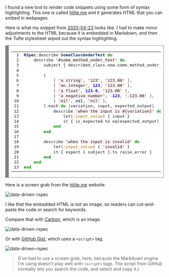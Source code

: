 I found a new tool to render code snippets using some form of syntax
highlighting.  This one is called [hilite.me](https://hilite.me/) and it
generates HTML that you can embed in webpages.

Here is what my snippet from [2020-04-23](#2020-04-23) looks like.  I had to
make minor adjustments to the HTML because it is embedded in Markdown, and then
the Tufte stylesheet wiped out the syntax highlighting.

<!-- HTML generated using hilite.me -->
<div style="background: #ffffff; overflow:auto;width:auto;border:solid gray;border-width:.1em .1em .1em .8em;padding:.2em .6em;"><table><tr><td><pre style="margin: 0; line-height: 125%"> 1
 2
 3
 4
 5
 6
 7
 8
 9
10
11
12
13
14
15
16
17
18
19
20
21
22
23</pre></td><td><pre style="margin: 0; line-height: 125%"><span style="color: #003366; font-weight: bold">RSpec</span><span style="color: #333333">.</span>describe <span style="color: #003366; font-weight: bold">SomeClassUnderTest</span> <span style="color: #008800; font-weight: bold">do</span>
    describe <span style="background-color: #fff0f0">&#39;#some_method_under_test&#39;</span> <span style="color: #008800; font-weight: bold">do</span>
        subject { described_class<span style="color: #333333">.</span>new<span style="color: #333333">.</span>some_method_under_test input_value }
        &nbsp;
        <span style="color: #333333">[</span>
            <span style="color: #333333">[</span> <span style="background-color: #fff0f0">&#39;a string&#39;</span>, <span style="background-color: #fff0f0">&#39;123&#39;</span>, <span style="background-color: #fff0f0">&#39;123.00&#39;</span> <span style="color: #333333">]</span>,
            <span style="color: #333333">[</span> <span style="background-color: #fff0f0">&#39;an integer&#39;</span>, <span style="color: #0000DD; font-weight: bold">123</span>, <span style="background-color: #fff0f0">&#39;123.00&#39;</span> <span style="color: #333333">]</span>,
            <span style="color: #333333">[</span> <span style="background-color: #fff0f0">&#39;a float&#39;</span>, <span style="color: #0000DD; font-weight: bold">123</span><span style="color: #333333">.</span><span style="color: #0000DD; font-weight: bold">0</span>, <span style="background-color: #fff0f0">&#39;123.00&#39;</span> <span style="color: #333333">]</span>,
            <span style="color: #333333">[</span> <span style="background-color: #fff0f0">&#39;a negative number&#39;</span>, <span style="color: #333333">-</span><span style="color: #0000DD; font-weight: bold">123</span>, <span style="background-color: #fff0f0">&#39;-123.00&#39;</span> <span style="color: #333333">]</span>,
            <span style="color: #333333">[</span> <span style="background-color: #fff0f0">&#39;nil&#39;</span>, <span style="color: #003388; font-weight: bold">nil</span>, <span style="background-color: #fff0f0">&#39;nil&#39;</span> <span style="color: #333333">]</span>,
        <span style="color: #333333">].</span>each <span style="color: #008800; font-weight: bold">do</span> <span style="color: #333333">|</span>variation, input, expected_output<span style="color: #333333">|</span>
            describe <span style="background-color: #fff0f0">&#39;when the input is #{variation}&#39;</span> <span style="color: #008800; font-weight: bold">do</span>
                let(<span style="color: #AA6600">:input_value</span>) { input }
                it { is_expected<span style="color: #333333">.</span>to eq(expected_output) }
            <span style="color: #008800; font-weight: bold">end</span>
        <span style="color: #008800; font-weight: bold">end</span>
        &nbsp;
        describe <span style="background-color: #fff0f0">&#39;when the input is invalid&#39;</span> <span style="color: #008800; font-weight: bold">do</span>
            let(<span style="color: #AA6600">:input_value</span>) { <span style="background-color: #fff0f0">&#39;invalid&#39;</span> }
            it { expect { subject }<span style="color: #333333">.</span>to raise_error }
        <span style="color: #008800; font-weight: bold">end</span>
    <span style="color: #008800; font-weight: bold">end</span>
<span style="color: #008800; font-weight: bold">end</span>
</pre></td></tr></table></div>

Here is a screen grab from the [hilite.me](https://hilite.me/) website.

![data-driven-rspec](data-driven-rspec_hilite_me.png)

I like that the embedded HTML is not an image, so readers can cut-and-paste the
code or search for keywords.

Compare that with [Carbon](https://carbon.now.sh/), which is an image.

![data-driven-rspec](data-driven-rspec_carbon.png)

Or with [GitHub Gist](https://gist.github.com/), which uses a `<script>` tag.

![data-driven-rspec](data-driven-rspec_github_gist.png)

> (I've had to use a screen grab, here, because the Markdown engine I'm using
> doesn't play well with `<script>` tags.  The script from GitHub normally lets
> you search the code, and select and copy it.)
